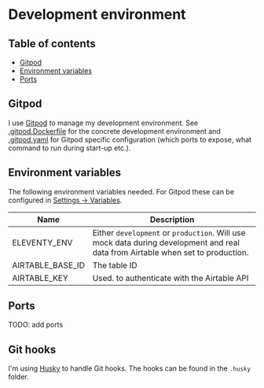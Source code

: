 # Development environment

## Table of contents

<!-- toc -->

- [Gitpod](#gitpod)
- [Environment variables](#environment-variables)
- [Ports](#ports)

<!-- tocstop -->

## Gitpod

I use [Gitpod](https://www.gitpod.io/) to manage my development environment. See [.gitpod.Dockerfile](./../.gitpod.Dockerfile) for the concrete development environment and [.gitpod.yaml](./../.gitpod.yml) for Gitpod specific configuration (which ports to expose, what command to run during start-up etc.).

## Environment variables

The following environment variables needed. For Gitpod these can be configured in [Settings -> Variables](https://gitpod.io/variables).

| Name | Description |
| - | - |
| ELEVENTY_ENV | Either `development` or `production`. Will use mock data during development and real data from Airtable when set to production. |
| AIRTABLE_BASE_ID | The table ID |
| AIRTABLE_KEY | Used. to authenticate with the Airtable API |

## Ports

TODO: add ports

## Git hooks

I'm using [Husky](https://typicode.github.io/husky/#/) to handle Git hooks. The hooks can be found in the `.husky` folder.